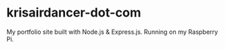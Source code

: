 # krisairdancer-dot-com

My portfolio site built with Node.js & Express.js. Running on my Raspberry Pi.
